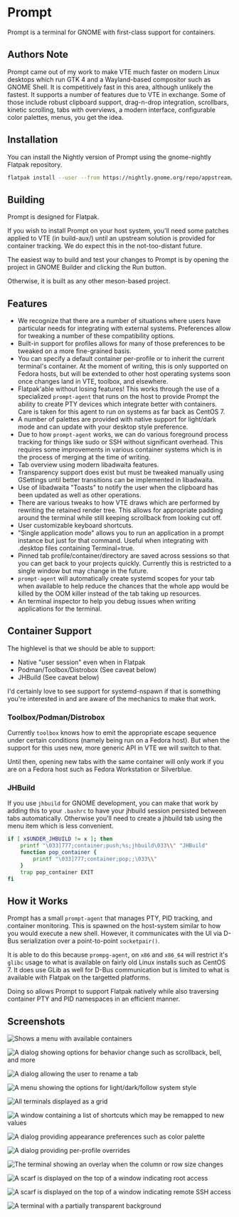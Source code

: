 # Prompt

Prompt is a terminal for GNOME with first-class support for containers.


## Authors Note

Prompt came out of my work to make VTE much faster on modern Linux desktops
which run GTK 4 and a Wayland-based compositor such as GNOME Shell. It is
competitively fast in this area, although unlikely the fastest. It supports a
number of features due to VTE in exchange. Some of those include robust
clipboard support, drag-n-drop integration, scrollbars, kinetic scrolling, tabs
with overviews, a modern interface, configurable color palettes, menus, you get
the idea.


## Installation

You can install the Nightly version of Prompt using the gnome-nightly
Flatpak repository.

```sh
flatpak install --user --from https://nightly.gnome.org/repo/appstream/org.gnome.Prompt.Devel.flatpakref
```


## Building

Prompt is designed for Flatpak.

If you wish to install Prompt on your host system, you'll need some patches
applied to VTE (in build-aux/) until an upstream solution is provided for
container tracking. We do expect this in the not-too-distant future.

The easiest way to build and test your changes to Prompt is by opening the
project in GNOME Builder and clicking the Run button.

Otherwise, it is built as any other meson-based project.


## Features

 * We recognize that there are a number of situations where users have
   particular needs for integrating with external systems. Preferences allow
   for tweaking a number of these compatibility options.
 * Built-in support for profiles allows for many of those preferences to
   be tweaked on a more fine-grained basis.
 * You can specify a default container per-profile or to inherit the current
   terminal's container. At the moment of writing, this is only supported on
   Fedora hosts, but will be extended to other host operating systems soon
   once changes land in VTE, toolbox, and elsewhere.
 * Flatpak'able without losing features! This works through the use of a
   specialized `prompt-agent` that runs on the host to provide Prompt the
   ability to create PTY devices which integrate better with containers.
   Care is taken for this agent to run on systems as far back as CentOS 7.
 * A number of palettes are provided with native support for light/dark mode
   and can update with your desktop style preference.
 * Due to how `prompt-agent` works, we can do various foreground process
   tracking for things like sudo or SSH without significant overhead. This
   requires some improvements in various container systems which is in the
   process of merging at the time of writing.
 * Tab overview using modern libadwaita features.
 * Transparency support does exist but must be tweaked manually using GSettings
   until better transitions can be implemented in libadwaita.
 * Use of libadwaita "Toasts" to notify the user when the clipboard has been
   updated as well as other operations.
 * There are various tweaks to how VTE draws which are performed by rewriting
   the retained render tree. This allows for appropriate padding around the
   terminal while still keeping scrollback from looking cut off.
 * User customizable keyboard shortcuts.
 * "Single application mode" allows you to run an application in a prompt
   instance but just for that command. Useful when integrating with
   .desktop files containing Terminal=true.
 * Pinned tab profile/container/directory are saved across sessions so that
   you can get back to your projects quickly. Currently this is restricted
   to a single window but may change in the future.
 * `prompt-agent` will automatically create systemd scopes for your tab
   when available to help reduce the chances that the whole app would be
   killed by the OOM killer instead of the tab taking up resources.
 * An terminal inspector to help you debug issues when writing applications
   for the terminal.


## Container Support

The highlevel is that we should be able to support:

 * Native "user session" even when in Flatpak
 * Podman/Toolbox/Distrobox (See caveat below)
 * JHBuild (See caveat below)

I'd certainly love to see support for systemd-nspawn if that is something
you're interested in and are aware of the mechanics to make that work.


### Toolbox/Podman/Distrobox

Currently `toolbox` knows how to emit the appropriate escape sequence under
certain conditions (namely being run on a Fedora host). But when the support
for this uses new, more generic API in VTE we will switch to that.

Until then, opening new tabs with the same container will only work if you are
on a Fedora host such as Fedora Workstation or Silverblue.


### JHBuild

If you use `jhbuild` for GNOME development, you can make that work by adding
this to your `.bashrc` to have your jhbuild session persisted between tabs
automatically. Otherwise you'll need to create a jhbuild tab using the menu
item which is less convenient.

```sh
if [ x$UNDER_JHBUILD != x ]; then
    printf "\033]777;container;push;%s;jhbuild\033\\" "JHBuild"
    function pop_container {
        printf "\033]777;container;pop;;\033\\"
    }
    trap pop_container EXIT
fi
```


## How it Works

Prompt has a small `prompt-agent` that manages PTY, PID tracking, and
container monitoring. This is spawned on the host-system similar to how you
would execute a new shell. However, it communicates with the UI via D-Bus
serialization over a point-to-point `socketpair()`.

It is able to do this because `prompg-agent`, on `x86` and `x86_64` will
restrict it's `glibc` usage to what is available on fairly old Linux
installs such as CentOS 7. It does use GLib as well for D-Bus communication
but is limited to what is available with Flatpak on the targetted platforms.

Doing so allows Prompt to support Flatpak natively while also traversing
container PTY and PID namespaces in an efficient manner.


## Screenshots

![Shows a menu with available containers](https://gitlab.gnome.org/chergert/prompt/-/raw/main/data/screenshots/containers-menu.png "Containers are automatically discovered and displayed")

![A dialog showing options for behavior change such as scrollback, bell, and more](https://gitlab.gnome.org/chergert/prompt/-/raw/main/data/screenshots/change-behavior.png "Many behaviors of the terminal may be tweaked to user preference")

![A dialog allowing the user to rename a tab](https://gitlab.gnome.org/chergert/prompt/-/raw/main/data/screenshots/rename-tab.png "You may rename a tab by providing a prefix to the title")

![A menu showing the options for light/dark/follow system style](https://gitlab.gnome.org/chergert/prompt/-/raw/main/data/screenshots/integrated-dark-mode.png "Palettes provide an integrated dark mode")

![All terminals displayed as a grid](https://gitlab.gnome.org/chergert/prompt/-/raw/main/data/screenshots/tab-overview.png "You can see an overview of your tabs at any time")

![A window containing a list of shortcuts which may be remapped to new values](https://gitlab.gnome.org/chergert/prompt/-/raw/main/data/screenshots/shortcut-editing.png "Many shortcuts may be remapped to user preference")

![A dialog providing appearance preferences such as color palette](https://gitlab.gnome.org/chergert/prompt/-/raw/main/data/screenshots/palette-selector.png "Built-in color palettes provide both dark and light mode variants")

![A dialog providing per-profile overrides](https://gitlab.gnome.org/chergert/prompt/-/raw/main/data/screenshots/edit-profile.png "Profiles allow for overriding a number of features such as default container")

![The terminal showing an overlay when the column or row size changes](https://gitlab.gnome.org/chergert/prompt/-/raw/main/data/screenshots/columns-and-rows.png "A column and row size indicator is displayed when resizing the window")

![A scarf is displayed on the top of a window indicating root access](https://gitlab.gnome.org/chergert/prompt/-/raw/main/data/screenshots/sudo-tracking.png "The terminal will remind you when you're root on the local system")

![A scarf is displayed on the top of a window indicating remote SSH access](https://gitlab.gnome.org/chergert/prompt/-/raw/main/data/screenshots/ssh-tracking.png "The terminal will remind you when you're on a remote system")

![A terminal with a partially transparent background](https://gitlab.gnome.org/chergert/prompt/-/raw/main/data/screenshots/transparency.png "Transparency support is available for the daring")

